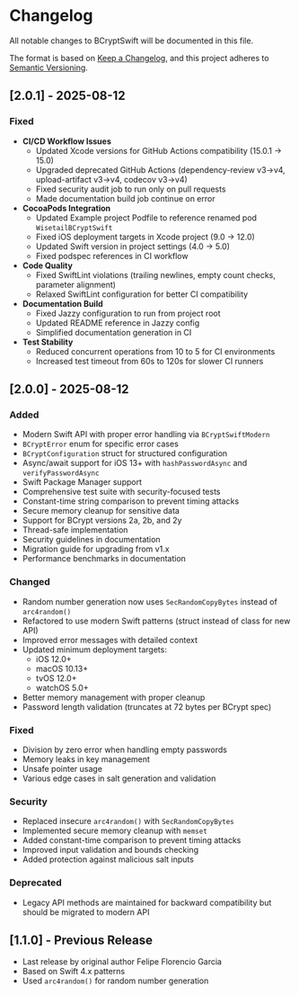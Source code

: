 # Changelog

All notable changes to BCryptSwift will be documented in this file.

The format is based on [Keep a Changelog](https://keepachangelog.com/en/1.0.0/),
and this project adheres to [Semantic Versioning](https://semver.org/spec/v2.0.0.html).

## [2.0.1] - 2025-08-12

### Fixed
- **CI/CD Workflow Issues**
  - Updated Xcode versions for GitHub Actions compatibility (15.0.1 → 15.0)
  - Upgraded deprecated GitHub Actions (dependency-review v3→v4, upload-artifact v3→v4, codecov v3→v4)
  - Fixed security audit job to run only on pull requests
  - Made documentation build job continue on error
- **CocoaPods Integration**
  - Updated Example project Podfile to reference renamed pod `WisetailBCryptSwift`
  - Fixed iOS deployment targets in Xcode project (9.0 → 12.0)
  - Updated Swift version in project settings (4.0 → 5.0)
  - Fixed podspec references in CI workflow
- **Code Quality**
  - Fixed SwiftLint violations (trailing newlines, empty count checks, parameter alignment)
  - Relaxed SwiftLint configuration for better CI compatibility
- **Documentation Build**
  - Fixed Jazzy configuration to run from project root
  - Updated README reference in Jazzy config
  - Simplified documentation generation in CI
- **Test Stability**
  - Reduced concurrent operations from 10 to 5 for CI environments
  - Increased test timeout from 60s to 120s for slower CI runners

## [2.0.0] - 2025-08-12

### Added
- Modern Swift API with proper error handling via `BCryptSwiftModern`
- `BCryptError` enum for specific error cases
- `BCryptConfiguration` struct for structured configuration
- Async/await support for iOS 13+ with `hashPasswordAsync` and `verifyPasswordAsync`
- Swift Package Manager support
- Comprehensive test suite with security-focused tests
- Constant-time string comparison to prevent timing attacks
- Secure memory cleanup for sensitive data
- Support for BCrypt versions 2a, 2b, and 2y
- Thread-safe implementation
- Security guidelines in documentation
- Migration guide for upgrading from v1.x
- Performance benchmarks in documentation

### Changed
- Random number generation now uses `SecRandomCopyBytes` instead of `arc4random()`
- Refactored to use modern Swift patterns (struct instead of class for new API)
- Improved error messages with detailed context
- Updated minimum deployment targets:
  - iOS 12.0+
  - macOS 10.13+
  - tvOS 12.0+
  - watchOS 5.0+
- Better memory management with proper cleanup
- Password length validation (truncates at 72 bytes per BCrypt spec)

### Fixed
- Division by zero error when handling empty passwords
- Memory leaks in key management
- Unsafe pointer usage
- Various edge cases in salt generation and validation

### Security
- Replaced insecure `arc4random()` with `SecRandomCopyBytes`
- Implemented secure memory cleanup with `memset`
- Added constant-time comparison to prevent timing attacks
- Improved input validation and bounds checking
- Added protection against malicious salt inputs

### Deprecated
- Legacy API methods are maintained for backward compatibility but should be migrated to modern API

## [1.1.0] - Previous Release
- Last release by original author Felipe Florencio Garcia
- Based on Swift 4.x patterns
- Used `arc4random()` for random number generation